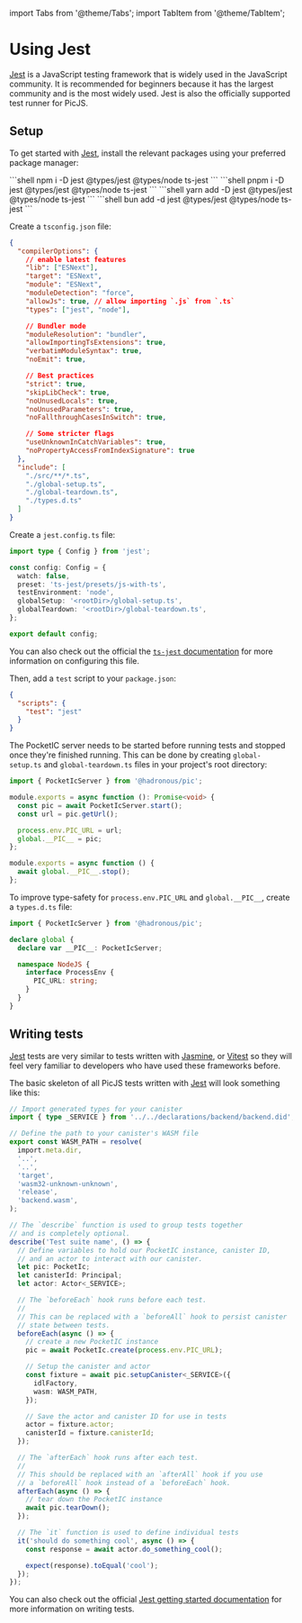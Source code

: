 import Tabs from '@theme/Tabs';
import TabItem from '@theme/TabItem';

# Using Jest

[Jest](https://jestjs.io) is a JavaScript testing framework that is widely used in the JavaScript community. It is recommended for beginners because it has the largest community and is the most widely used. Jest is also the officially supported test runner for PicJS.

## Setup

To get started with [Jest](https://jestjs.io), install the relevant packages using your preferred package manager:

<Tabs>
  <TabItem value="npm" label="npm" default>
    ```shell
    npm i -D jest @types/jest @types/node ts-jest
    ```
  </TabItem>

  <TabItem value="pnpm" label="pnpm">
    ```shell
    pnpm i -D jest @types/jest @types/node ts-jest
    ```
  </TabItem>

  <TabItem value="yarn" label="yarn">
    ```shell
    yarn add -D jest @types/jest @types/node ts-jest
    ```
  </TabItem>

  <TabItem value="bun" label="bun">
    ```shell
    bun add -d jest @types/jest @types/node ts-jest
    ```
  </TabItem>
</Tabs>

Create a `tsconfig.json` file:

```json title="tsconfig.json"
{
  "compilerOptions": {
    // enable latest features
    "lib": ["ESNext"],
    "target": "ESNext",
    "module": "ESNext",
    "moduleDetection": "force",
    "allowJs": true, // allow importing `.js` from `.ts`
    "types": ["jest", "node"],

    // Bundler mode
    "moduleResolution": "bundler",
    "allowImportingTsExtensions": true,
    "verbatimModuleSyntax": true,
    "noEmit": true,

    // Best practices
    "strict": true,
    "skipLibCheck": true,
    "noUnusedLocals": true,
    "noUnusedParameters": true,
    "noFallthroughCasesInSwitch": true,

    // Some stricter flags
    "useUnknownInCatchVariables": true,
    "noPropertyAccessFromIndexSignature": true
  },
  "include": [
    "./src/**/*.ts",
    "./global-setup.ts",
    "./global-teardown.ts",
    "./types.d.ts"
  ]
}
```

Create a `jest.config.ts` file:

```ts title="jest.config.ts"
import type { Config } from 'jest';

const config: Config = {
  watch: false,
  preset: 'ts-jest/presets/js-with-ts',
  testEnvironment: 'node',
  globalSetup: '<rootDir>/global-setup.ts',
  globalTeardown: '<rootDir>/global-teardown.ts',
};

export default config;
```

You can also check out the official the [`ts-jest` documentation](https://kulshekhar.github.io/ts-jest/docs/) for more information on configuring this file.

Then, add a `test` script to your `package.json`:

```json title="package.json"
{
  "scripts": {
    "test": "jest"
  }
}
```

The PocketIC server needs to be started before running tests and stopped once they're finished running. This can be done by creating `global-setup.ts` and `global-teardown.ts` files in your project's root directory:

```ts title="global-setup.ts"
import { PocketIcServer } from '@hadronous/pic';

module.exports = async function (): Promise<void> {
  const pic = await PocketIcServer.start();
  const url = pic.getUrl();

  process.env.PIC_URL = url;
  global.__PIC__ = pic;
};
```

```ts title="global-teardown.ts"
module.exports = async function () {
  await global.__PIC__.stop();
};
```

To improve type-safety for `process.env.PIC_URL` and `global.__PIC__`, create a `types.d.ts` file:

```ts title="types.d.ts"
import { PocketIcServer } from '@hadronous/pic';

declare global {
  declare var __PIC__: PocketIcServer;

  namespace NodeJS {
    interface ProcessEnv {
      PIC_URL: string;
    }
  }
}
```

## Writing tests

[Jest](https://jestjs.io) tests are very similar to tests written with [Jasmine](https://jasmine.github.io), or [Vitest](https://vitest.dev) so they will feel very familiar to developers who have used these frameworks before.

The basic skeleton of all PicJS tests written with [Jest](https://jestjs.io) will look something like this:

```ts title="tests/example.spec.ts"
// Import generated types for your canister
import { type _SERVICE } from '../../declarations/backend/backend.did';

// Define the path to your canister's WASM file
export const WASM_PATH = resolve(
  import.meta.dir,
  '..',
  '..',
  'target',
  'wasm32-unknown-unknown',
  'release',
  'backend.wasm',
);

// The `describe` function is used to group tests together
// and is completely optional.
describe('Test suite name', () => {
  // Define variables to hold our PocketIC instance, canister ID,
  // and an actor to interact with our canister.
  let pic: PocketIc;
  let canisterId: Principal;
  let actor: Actor<_SERVICE>;

  // The `beforeEach` hook runs before each test.
  //
  // This can be replaced with a `beforeAll` hook to persist canister
  // state between tests.
  beforeEach(async () => {
    // create a new PocketIC instance
    pic = await PocketIc.create(process.env.PIC_URL);

    // Setup the canister and actor
    const fixture = await pic.setupCanister<_SERVICE>({
      idlFactory,
      wasm: WASM_PATH,
    });

    // Save the actor and canister ID for use in tests
    actor = fixture.actor;
    canisterId = fixture.canisterId;
  });

  // The `afterEach` hook runs after each test.
  //
  // This should be replaced with an `afterAll` hook if you use
  // a `beforeAll` hook instead of a `beforeEach` hook.
  afterEach(async () => {
    // tear down the PocketIC instance
    await pic.tearDown();
  });

  // The `it` function is used to define individual tests
  it('should do something cool', async () => {
    const response = await actor.do_something_cool();

    expect(response).toEqual('cool');
  });
});
```

You can also check out the official [Jest getting started documentation](https://jestjs.io/docs/getting-started) for more information on writing tests.
